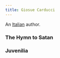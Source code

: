 ```yaml
---
title: Giosue Carducci
---
```


An [Italian](../index.html) author.

### The Hymn to Satan

### Juvenilia
